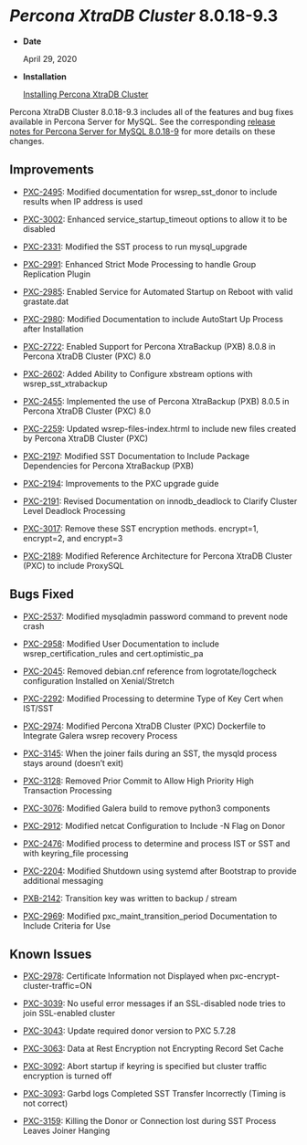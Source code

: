 # *Percona XtraDB Cluster* 8.0.18-9.3


* **Date**

    April 29, 2020



* **Installation**

    [Installing Percona XtraDB Cluster](https://www.percona.com/doc/percona-xtradb-cluster/8.0/install/index.html)


Percona XtraDB Cluster 8.0.18-9.3 includes all of the features and bug fixes available in Percona Server for MySQL. See the corresponding [release notes for Percona Server for MySQL 8.0.18-9](https://www.percona.com/doc/percona-server/LATEST/release-notes/Percona-Server-8.0.18-9.html) for more details on these changes.

## Improvements


* [PXC-2495](https://jira.percona.com/browse/PXC-2495): Modified documentation for wsrep_sst_donor to include results when IP address is used


* [PXC-3002](https://jira.percona.com/browse/PXC-3002): Enhanced service_startup_timeout options to allow it to be disabled


* [PXC-2331](https://jira.percona.com/browse/PXC-2331): Modified the SST process to run mysql_upgrade


* [PXC-2991](https://jira.percona.com/browse/PXC-2991): Enhanced Strict Mode Processing to handle Group Replication Plugin


* [PXC-2985](https://jira.percona.com/browse/PXC-2985): Enabled Service for Automated Startup on Reboot with valid grastate.dat


* [PXC-2980](https://jira.percona.com/browse/PXC-2980): Modified Documentation to include AutoStart Up Process after Installation


* [PXC-2722](https://jira.percona.com/browse/PXC-2722): Enabled Support for Percona XtraBackup (PXB) 8.0.8 in Percona XtraDB Cluster (PXC) 8.0


* [PXC-2602](https://jira.percona.com/browse/PXC-2602): Added Ability to Configure xbstream options with wsrep_sst_xtrabackup


* [PXC-2455](https://jira.percona.com/browse/PXC-2455): Implemented the use of Percona XtraBackup (PXB) 8.0.5 in Percona XtraDB Cluster (PXC) 8.0


* [PXC-2259](https://jira.percona.com/browse/PXC-2259): Updated wsrep-files-index.htrml to include new files created by Percona XtraDB Cluster (PXC)


* [PXC-2197](https://jira.percona.com/browse/PXC-2197): Modified SST Documentation to Include Package Dependencies for Percona XtraBackup (PXB)


* [PXC-2194](https://jira.percona.com/browse/PXC-2194): Improvements to the PXC upgrade guide


* [PXC-2191](https://jira.percona.com/browse/PXC-2191): Revised Documentation on innodb_deadlock to Clarify Cluster Level Deadlock Processing


* [PXC-3017](https://jira.percona.com/browse/PXC-3017): Remove these SST encryption methods. encrypt=1, encrypt=2, and encrypt=3


* [PXC-2189](https://jira.percona.com/browse/PXC-2189): Modified Reference Architecture for Percona XtraDB Cluster (PXC) to include ProxySQL

## Bugs Fixed


* [PXC-2537](https://jira.percona.com/browse/PXC-2537): Modified mysqladmin password command to prevent node crash


* [PXC-2958](https://jira.percona.com/browse/PXC-2958): Modified User Documentation to include wsrep_certification_rules and cert.optimistic_pa


* [PXC-2045](https://jira.percona.com/browse/PXC-2045): Removed debian.cnf reference from logrotate/logcheck configuration Installed on Xenial/Stretch


* [PXC-2292](https://jira.percona.com/browse/PXC-2292): Modified Processing to determine Type of Key Cert when IST/SST


* [PXC-2974](https://jira.percona.com/browse/PXC-2974): Modified Percona XtraDB Cluster (PXC) Dockerfile to Integrate Galera wsrep recovery Process


* [PXC-3145](https://jira.percona.com/browse/PXC-3145): When the joiner fails during an SST, the mysqld process stays around (doesn’t exit)


* [PXC-3128](https://jira.percona.com/browse/PXC-3128): Removed Prior Commit to Allow High Priority High Transaction Processing


* [PXC-3076](https://jira.percona.com/browse/PXC-3076): Modified Galera build to remove python3 components


* [PXC-2912](https://jira.percona.com/browse/PXC-2912): Modified netcat Configuration to Include -N Flag on Donor


* [PXC-2476](https://jira.percona.com/browse/PXC-2476): Modified process to determine and process IST or SST and with keyring_file processing


* [PXC-2204](https://jira.percona.com/browse/PXC-2204): Modified Shutdown using systemd after Bootstrap to provide additional messaging


* [PXB-2142](https://jira.percona.com/browse/PXB-2142): Transition key was written to backup / stream


* [PXC-2969](https://jira.percona.com/browse/PXC-2969): Modified pxc_maint_transition_period Documentation to Include Criteria for Use

## Known Issues


* [PXC-2978](https://jira.percona.com/browse/PXC-2978): Certificate Information not Displayed when pxc-encrypt-cluster-traffic=ON


* [PXC-3039](https://jira.percona.com/browse/PXC-3039): No useful error messages if an SSL-disabled node tries to join SSL-enabled cluster


* [PXC-3043](https://jira.percona.com/browse/PXC-3043): Update required donor version to PXC 5.7.28


* [PXC-3063](https://jira.percona.com/browse/PXC-3063): Data at Rest Encryption not Encrypting Record Set Cache


* [PXC-3092](https://jira.percona.com/browse/PXC-3092): Abort startup if keyring is specified but cluster traffic encryption is turned off


* [PXC-3093](https://jira.percona.com/browse/PXC-3093): Garbd logs Completed SST Transfer Incorrectly (Timing is not correct)


* [PXC-3159](https://jira.percona.com/browse/PXC-3159): Killing the Donor or Connection lost during SST Process Leaves Joiner Hanging
